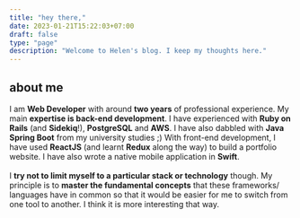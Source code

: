 ```yaml
---
title: "hey there,"
date: 2023-01-21T15:22:03+07:00
draft: false
type: "page"
description: "Welcome to Helen's blog. I keep my thoughts here."
---
```



## about me

<p class="description">
I am <b>Web Developer</b> with around <b>two years</b> of professional experience. My main  <b>expertise is back-end development</b>. I have experienced with <b>Ruby on Rails</b> (and <b>Sidekiq</b>!), <b>PostgreSQL</b> and <b>AWS</b>. I have also dabbled with <b>Java Spring Boot</b> from my university studies ;) With front-end development, I have used <b>ReactJS</b> (and learnt <b>Redux</b> along the way) to build a portfolio website. I have also wrote a native mobile application in <b>Swift</b>. 
<br/>
<br/>
I <b>try not to limit myself to a particular stack or technology</b> though. My principle is to <b>master the fundamental concepts</b> that these frameworks/ languages have in common so that it would be easier for me to switch from one tool to another. I think it is more interesting that way. 
<br/>
<br/>
<!-- This does not mean that I do not have preferences. Language-wise, <b>I like Golang</b> because of the syntax (having used both Java and Ruby, I think it is a happy middle ground) and the cute Gopher mascot. <b>Spring Boot is my favourite framework</b> because the common use cases are covered nicely.  -->
</p>
